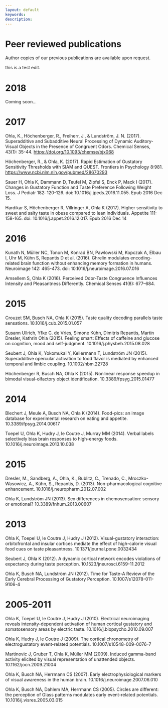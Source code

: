 ```yaml
---
layout: default
keywords:
description:  
---
```

# Peer reviewed publications
Author copies of our previous publications are available upon request.

this is a test edit. 

# 2018
Coming soon...

# 2017
Ohla, K., Höchenberger, R., Freiherr, J., & Lundström, J. N. (2017). Superadditive and Subadditive Neural Processing of Dynamic Auditory-Visual Objects in the Presence of Congruent Odors. Chemical Senses, 43(1): 35-44. https://doi.org/10.1093/chemse/bjx068

Höchenberger, R., & Ohla, K. (2017). Rapid Estimation of Gustatory Sensitivity Thresholds with SIAM and QUEST. Frontiers in Psychology 8:981. https://www.ncbi.nlm.nih.gov/pubmed/28670293

Sauer H, Ohla K, Dammann D, Teufel M, Zipfel S, Enck P, Mack I (2017). Changes in Gustatory Function and Taste Preference Following Weight Loss. J Pediatr 182: 120-126. doi: 10.1016/j.jpeds.2016.11.055. Epub 2016 Dec 15.

Hardikar S, Höchenberger R, Villringer A, Ohla K (2017). Higher sensitivity to sweet and salty taste in obese compared to lean individuals. Appetite 111: 158-165. doi: 10.1016/j.appet.2016.12.017. Epub 2016 Dec 14

# 2016
Kunath N, Müller NC, Tonon M, Konrad BN, Pawlowski M, Kopczak A, Elbau I, Uhr M, Kühn S, Repantis D et al. (2016). Ghrelin modulates encoding-related brain function without enhancing memory formation in humans. Neuroimage 142: 465-473. doi: 10.1016/j.neuroimage.2016.07.016

Amsellem S, Ohla K (2016). Perceived Odor-Taste Congruence Influences Intensity and Pleasantness Differently. Chemical Senses 41(8): 677–684. 

# 2015
Crouzet SM, Busch NA, Ohla K (2015). Taste quality decoding parallels taste sensations. 10.1016/j.cub.2015.01.057

Susann Ullrich, Yfke C. de Vries, Simone Kühn, Dimitris Repantis, Martin Dresler, Kathrin Ohla (2015). Feeling smart: Effects of caffeine and glucose on cognition, mood and self-judgment. 10.1016/j.physbeh.2015.08.028

Seubert J, Ohla K, Yokomukai Y, Kellermann T, Lundström JN (2015). Superadditive opercular activation to food flavor is mediated by enhanced temporal and limbic coupling. 10.1002/hbm.22728

Höchenberger R, Busch NA, Ohla K (2015). Nonlinear response speedup in bimodal visual-olfactory object identification. 10.3389/fpsyg.2015.01477

# 2014
Blechert J, Meule A, Busch NA, Ohla K (2014). Food-pics: an image database for experimental research on eating and appetite. 10.3389/fpsyg.2014.00617

Toepel U, Ohla K, Hudry J, le Coutre J, Murray MM (2014). Verbal labels selectively bias brain responses to high-energy foods. 10.1016/j.neuroimage.2013.10.038

# 2015
Dresler, M., Sandberg, A., Ohla, K., Bublitz, C., Trenado, C., Mroczko-Wasowicz, A., Kühn, S., Repantis, D. (2013). Non-pharmacological cognitive enhancement. 10.1016/j.neuropharm.2012.07.002

Ohla K, Lundström JN (2013). Sex differences in chemosensation: sensory or emotional? 10.3389/fnhum.2013.00607

# 2013
Ohla K, Toepel U, le Coutre J, Hudry J (2012). Visual-gustatory interaction: orbitofrontal and insular cortices mediate the effect of high-calorie visual food cues on taste pleasantness. 10.1371/journal.pone.0032434

Seubert J, Ohla K (2012). A dynamic cortical network encodes violations of expectancy during taste perception. 10.1523/jneurosci.6159-11.2012

Ohla K, Busch NA, Lundström JN (2012). Time for Taste-A Review of the Early Cerebral Processing of Gustatory Perception. 10.1007/s12078-011-9106-4

# 2005-2011
Ohla K, Toepel U, le Coutre J, Hudry J (2010). Electrical neuroimaging reveals intensity-dependent activation of human cortical gustatory and somatosensory areas by electric taste. 10.1016/j.biopsycho.2010.09.007

Ohla K, Hudry J, le Coutre J (2009). The cortical chronometry of electrogustatory event-related potentials. 10.1007/s10548-009-0076-7

Martinovic J, Gruber T, Ohla K, Müller MM (2009). Induced gamma-band activity elicited by visual representation of unattended objects. 10.1162/jocn.2009.21004

Ohla K, Busch NA, Herrmann CS (2007). Early electrophysiological markers of visual awareness in the human brain. 10.1016/j.neuroimage.2007.06.010

Ohla K, Busch NA, Dahlem MA, Herrmann CS (2005). Circles are different: the perception of Glass patterns modulates early event-related potentials. 10.1016/j.visres.2005.03.015
